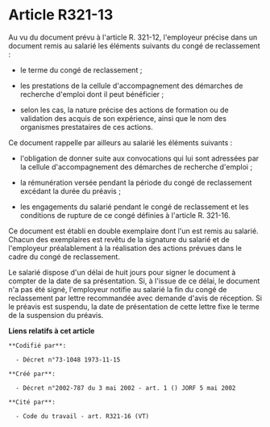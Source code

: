 # Article R321-13

Au vu du document prévu à l'article R. 321-12, l'employeur précise dans un document remis au salarié les éléments suivants du
congé de reclassement :

- le terme du congé de reclassement ;

- les prestations de la cellule d'accompagnement des démarches de recherche d'emploi dont il peut bénéficier ;

- selon les cas, la nature précise des actions de formation ou de validation des acquis de son expérience, ainsi que le nom
des organismes prestataires de ces actions.

Ce document rappelle par ailleurs au salarié les éléments suivants :

- l'obligation de donner suite aux convocations qui lui sont adressées par la cellule d'accompagnement des démarches de
recherche d'emploi ;

- la rémunération versée pendant la période du congé de reclassement excédant la durée du préavis ;

- les engagements du salarié pendant le congé de reclassement et les conditions de rupture de ce congé définies à l'article
R. 321-16.

Ce document est établi en double exemplaire dont l'un est remis au salarié. Chacun des exemplaires est revêtu de la signature
du salarié et de l'employeur préalablement à la réalisation des actions prévues dans le cadre du congé de reclassement.

Le salarié dispose d'un délai de huit jours pour signer le document à compter de la date de sa présentation. Si, à l'issue de
ce délai, le document n'a pas été signé, l'employeur notifie au salarié la fin du congé de reclassement par lettre
recommandée avec demande d'avis de réception. Si le préavis est suspendu, la date de présentation de cette lettre fixe le
terme de la suspension du préavis.

**Liens relatifs à cet article**

	**Codifié par**:

	  - Décret n°73-1048 1973-11-15

	**Créé par**:

	  - Décret n°2002-787 du 3 mai 2002 - art. 1 () JORF 5 mai 2002

	**Cité par**:

	  - Code du travail - art. R321-16 (VT)
